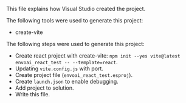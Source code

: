 This file explains how Visual Studio created the project.

The following tools were used to generate this project:
- create-vite

The following steps were used to generate this project:
- Create react project with create-vite: `npm init --yes vite@latest envoai_react_test -- --template=react`.
- Updating `vite.config.js` with port.
- Create project file (`envoai_react_test.esproj`).
- Create `launch.json` to enable debugging.
- Add project to solution.
- Write this file.
